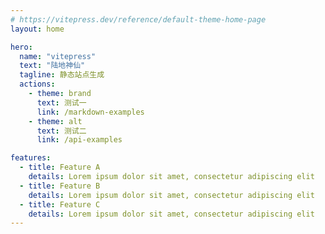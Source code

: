 ```yaml
---
# https://vitepress.dev/reference/default-theme-home-page
layout: home

hero:
  name: "vitepress"
  text: "陆地神仙"
  tagline: 静态站点生成
  actions:
    - theme: brand
      text: 测试一
      link: /markdown-examples
    - theme: alt
      text: 测试二
      link: /api-examples

features:
  - title: Feature A
    details: Lorem ipsum dolor sit amet, consectetur adipiscing elit
  - title: Feature B
    details: Lorem ipsum dolor sit amet, consectetur adipiscing elit
  - title: Feature C
    details: Lorem ipsum dolor sit amet, consectetur adipiscing elit
---
```


